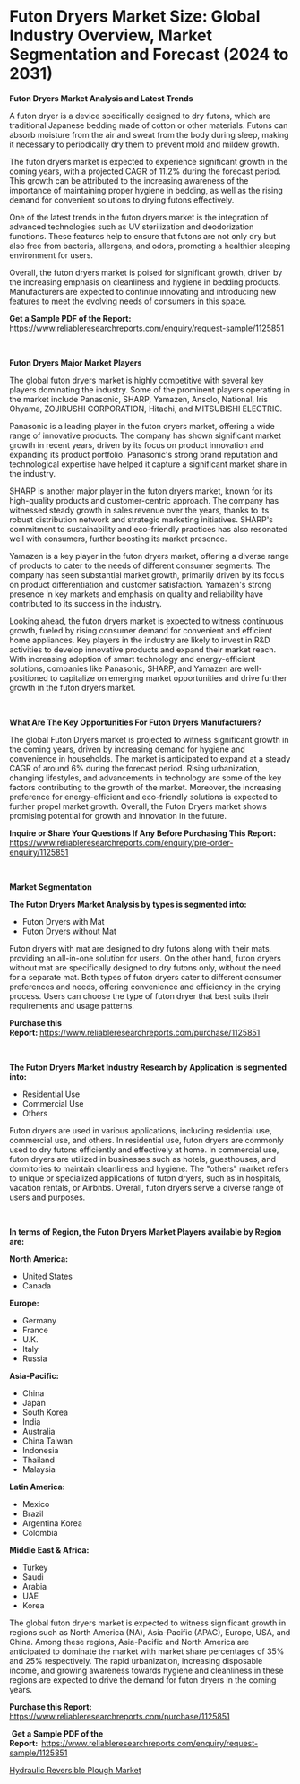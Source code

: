 <p><h1>Futon Dryers Market Size: Global Industry Overview, Market Segmentation and Forecast (2024 to 2031)</h1></p><p><strong>Futon Dryers Market Analysis and Latest Trends</strong></p>
<p><p>A futon dryer is a device specifically designed to dry futons, which are traditional Japanese bedding made of cotton or other materials. Futons can absorb moisture from the air and sweat from the body during sleep, making it necessary to periodically dry them to prevent mold and mildew growth.</p><p>The futon dryers market is expected to experience significant growth in the coming years, with a projected CAGR of 11.2% during the forecast period. This growth can be attributed to the increasing awareness of the importance of maintaining proper hygiene in bedding, as well as the rising demand for convenient solutions to drying futons effectively.</p><p>One of the latest trends in the futon dryers market is the integration of advanced technologies such as UV sterilization and deodorization functions. These features help to ensure that futons are not only dry but also free from bacteria, allergens, and odors, promoting a healthier sleeping environment for users.</p><p>Overall, the futon dryers market is poised for significant growth, driven by the increasing emphasis on cleanliness and hygiene in bedding products. Manufacturers are expected to continue innovating and introducing new features to meet the evolving needs of consumers in this space.</p></p>
<p><strong>Get a Sample PDF of the Report:&nbsp;</strong> <a href="https://www.reliableresearchreports.com/enquiry/request-sample/1125851">https://www.reliableresearchreports.com/enquiry/request-sample/1125851</a></p>
<p>&nbsp;</p>
<p><strong>Futon Dryers Major Market Players</strong></p>
<p><p>The global futon dryers market is highly competitive with several key players dominating the industry. Some of the prominent players operating in the market include Panasonic, SHARP, Yamazen, Ansolo, National, Iris Ohyama, ZOJIRUSHI CORPORATION, Hitachi, and MITSUBISHI ELECTRIC.</p><p>Panasonic is a leading player in the futon dryers market, offering a wide range of innovative products. The company has shown significant market growth in recent years, driven by its focus on product innovation and expanding its product portfolio. Panasonic's strong brand reputation and technological expertise have helped it capture a significant market share in the industry.</p><p>SHARP is another major player in the futon dryers market, known for its high-quality products and customer-centric approach. The company has witnessed steady growth in sales revenue over the years, thanks to its robust distribution network and strategic marketing initiatives. SHARP's commitment to sustainability and eco-friendly practices has also resonated well with consumers, further boosting its market presence.</p><p>Yamazen is a key player in the futon dryers market, offering a diverse range of products to cater to the needs of different consumer segments. The company has seen substantial market growth, primarily driven by its focus on product differentiation and customer satisfaction. Yamazen's strong presence in key markets and emphasis on quality and reliability have contributed to its success in the industry.</p><p>Looking ahead, the futon dryers market is expected to witness continuous growth, fueled by rising consumer demand for convenient and efficient home appliances. Key players in the industry are likely to invest in R&D activities to develop innovative products and expand their market reach. With increasing adoption of smart technology and energy-efficient solutions, companies like Panasonic, SHARP, and Yamazen are well-positioned to capitalize on emerging market opportunities and drive further growth in the futon dryers market.</p></p>
<p>&nbsp;</p>
<p><strong>What Are The Key Opportunities For Futon Dryers Manufacturers?</strong></p>
<p><p>The global Futon Dryers market is projected to witness significant growth in the coming years, driven by increasing demand for hygiene and convenience in households. The market is anticipated to expand at a steady CAGR of around 6% during the forecast period. Rising urbanization, changing lifestyles, and advancements in technology are some of the key factors contributing to the growth of the market. Moreover, the increasing preference for energy-efficient and eco-friendly solutions is expected to further propel market growth. Overall, the Futon Dryers market shows promising potential for growth and innovation in the future.</p></p>
<p><strong>Inquire or Share Your Questions If Any Before Purchasing This Report:</strong> <a href="https://www.reliableresearchreports.com/enquiry/pre-order-enquiry/1125851">https://www.reliableresearchreports.com/enquiry/pre-order-enquiry/1125851</a></p>
<p>&nbsp;</p>
<p><strong>Market Segmentation</strong></p>
<p><strong>The Futon Dryers Market Analysis by types is segmented into:</strong></p>
<p><ul><li>Futon Dryers with Mat</li><li>Futon Dryers without Mat</li></ul></p>
<p><p>Futon dryers with mat are designed to dry futons along with their mats, providing an all-in-one solution for users. On the other hand, futon dryers without mat are specifically designed to dry futons only, without the need for a separate mat. Both types of futon dryers cater to different consumer preferences and needs, offering convenience and efficiency in the drying process. Users can choose the type of futon dryer that best suits their requirements and usage patterns.</p></p>
<p><strong>Purchase this Report:&nbsp;</strong><a href="https://www.reliableresearchreports.com/purchase/1125851">https://www.reliableresearchreports.com/purchase/1125851</a></p>
<p>&nbsp;</p>
<p><strong>The Futon Dryers Market Industry Research by Application is segmented into:</strong></p>
<p><ul><li>Residential Use</li><li>Commercial Use</li><li>Others</li></ul></p>
<p><p>Futon dryers are used in various applications, including residential use, commercial use, and others. In residential use, futon dryers are commonly used to dry futons efficiently and effectively at home. In commercial use, futon dryers are utilized in businesses such as hotels, guesthouses, and dormitories to maintain cleanliness and hygiene. The "others" market refers to unique or specialized applications of futon dryers, such as in hospitals, vacation rentals, or Airbnbs. Overall, futon dryers serve a diverse range of users and purposes.</p></p>
<p>&nbsp;</p>
<p><strong>In terms of Region, the Futon Dryers Market Players available by Region are:</strong></p>
<p>
    <p> <strong> North America: </strong>
        <ul>
            <li>United States</li>
            <li>Canada</li>
        </ul>
        </p> 
    <p> <strong> Europe: </strong>
        <ul>
            <li>Germany</li>
            <li>France</li>
            <li>U.K.</li>
            <li>Italy</li>
            <li>Russia</li>
        </ul>
        </p> 
    <p> <strong> Asia-Pacific: </strong>
        <ul>
            <li>China</li>
            <li>Japan</li>
            <li>South Korea</li>
            <li>India</li>
            <li>Australia</li>
            <li>China Taiwan</li>
            <li>Indonesia</li>
            <li>Thailand</li>
            <li>Malaysia</li>
        </ul>
        </p> 
    <p> <strong> Latin America: </strong>
        <ul>
            <li>Mexico</li>
            <li>Brazil</li>
            <li>Argentina Korea</li>
            <li>Colombia</li>
        </ul>
        </p> 
    <p> <strong> Middle East & Africa: </strong>
        <ul>
            <li>Turkey</li>
            <li>Saudi</li>
            <li>Arabia</li>
            <li>UAE</li>
            <li>Korea</li>
        </ul>
    </p>
    </p>
<p><p>The global futon dryers market is expected to witness significant growth in regions such as North America (NA), Asia-Pacific (APAC), Europe, USA, and China. Among these regions, Asia-Pacific and North America are anticipated to dominate the market with market share percentages of 35% and 25% respectively. The rapid urbanization, increasing disposable income, and growing awareness towards hygiene and cleanliness in these regions are expected to drive the demand for futon dryers in the coming years.</p></p>
<p><strong>Purchase this Report: </strong><a href="https://www.reliableresearchreports.com/purchase/1125851">https://www.reliableresearchreports.com/purchase/1125851</a></p>
<p>&nbsp;<strong>Get a Sample PDF of the Report:&nbsp;&nbsp;</strong><a href="https://www.reliableresearchreports.com/enquiry/request-sample/1125851">https://www.reliableresearchreports.com/enquiry/request-sample/1125851</a></p>
<p><strong></strong></p>
<p><p><a href="https://scarlet-rocket-c63.notion.site/Hydraulic-Reversible-Plough-Market-Growth-Market-Trends-COVID-19-Impact-and-Forecasts-for-period--c06b077ea2844c348e101fde5ca6a598">Hydraulic Reversible Plough Market</a></p></p>